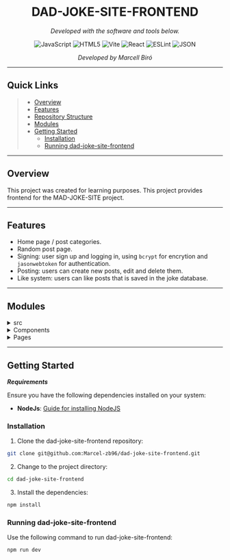 <p align="center">
    <h1 align="center">DAD-JOKE-SITE-FRONTEND</h1>
</p>
<p align="center">
		<em>Developed with the software and tools below.</em>
</p>
<p align="center">
	<img src="https://img.shields.io/badge/JavaScript-F7DF1E.svg?style=flat&logo=JavaScript&logoColor=black" alt="JavaScript">
	<img src="https://img.shields.io/badge/HTML5-E34F26.svg?style=flat&logo=HTML5&logoColor=white" alt="HTML5">
	<img src="https://img.shields.io/badge/Vite-646CFF.svg?style=flat&logo=Vite&logoColor=white" alt="Vite">
	<img src="https://img.shields.io/badge/React-61DAFB.svg?style=flat&logo=React&logoColor=black" alt="React">
	<img src="https://img.shields.io/badge/ESLint-4B32C3.svg?style=flat&logo=ESLint&logoColor=white" alt="ESLint">
	<img src="https://img.shields.io/badge/JSON-000000.svg?style=flat&logo=JSON&logoColor=white" alt="JSON">
</p>
<p align="center">
		<em>Developed by Marcell Biró</em>
</p>
<hr>

##  Quick Links

> - [ Overview](#-overview)
> - [ Features](#-features)
> - [ Repository Structure](#-repository-structure)
> - [ Modules](#-modules)
> - [ Getting Started](#-getting-started)
>   - [ Installation](#-installation)
>   - [ Running dad-joke-site-frontend](#-running-dad-joke-site-frontend)

---

##  Overview

This project was created for learning purposes. This project provides frontend for the MAD-JOKE-SITE project.

---

##  Features

- Home page / post categories.
- Random post page.
- Signing: user sign up and logging in, using `bcrypt` for encrytion and `jasonwebtoken` for authentication.
- Posting: users can create new posts, edit and delete them.
- Like system: users can like posts that is saved in the joke database.

---

##  Modules

<details closed><summary>src</summary>

| File                                                                                         | Summary                                   |
| ---                                                                                          | ---                                       |
| [main.jsx](https://github.com/Marcel-zb96/dad-joke-site-frontend/blob/master/src/main.jsx)   | React router providing frontend routing `src/main.jsx`  |

</details>

<details closed><summary>Components</summary>

| File                                                                                                                            | Summary                                                                |
| ---                                                                                                                             | ---                                                                    |
| [Header](https://github.com/Marcel-zb96/dad-joke-site-frontend/blob/master/src/Components/Header) | Header component`src/Components/Header` |
| [NewJokeForm](https://github.com/Marcel-zb96/dad-joke-site-frontend/blob/master/src/Components/NewJokeForm/) | New joke form component `src/Components/NewJokeForm` |
| [UserData](https://github.com/Marcel-zb96/dad-joke-site-frontend/blob/master/src/Components/UserData)         | Components connected to user data including user data, user data form and password change form `src/Components/UserData`     |
| [Joke](https://github.com/Marcel-zb96/dad-joke-site-frontend/blob/master/src/Components/Joke) | Component for displaying a single joke `src/Components/Joke` |
| [Loader](https://github.com/Marcel-zb96/dad-joke-site-frontend/blob/master/src/Components/Loader) | Loader component`src/Components/Loader` |
| [MyJokes](https://github.com/Marcel-zb96/dad-joke-site-frontend/blob/master/src/Pages/MyJokes) | Component for displaying the joke posted by the signed in user `src/Pages/MyJokes` |
| [UserJoke](https://github.com/Marcel-zb96/dad-joke-site-frontend/blob/master/src/Components/UserJoke) | Component controlling jokes on the `myJokes` page `src/Components/UserJoke` |
| [JokeOutline](https://github.com/Marcel-zb96/dad-joke-site-frontend/blob/master/src/Components/UserJoke/JokeOutline) | Component for displaying a single joke in a compact way on the `myJokes` page `src/Components/UserJoke/JokeOutline` |
| [DeletePopup](https://github.com/Marcel-zb96/dad-joke-site-frontend/blob/master/src/Components/UserJoke/DeletePopup) | Component for a popup message for confirming joke deletion on the `myJokes` page `src/Components/UserJoke/DeletePopup` |
| [EditJoke](https://github.com/Marcel-zb96/dad-joke-site-frontend/blob/master/src/Components/UserJoke/EditJoke) | Component for joke editing form`src/Components/UserJoke/EditJoke` |
</details>

<details closed><summary>Pages</summary>

| File                                                                                                              | Summary                                                     |
| ---                                                                                                               | ---                                                         |
| [Home](https://github.com/Marcel-zb96/dad-joke-site-frontend/blob/master/src/Pages/Home) | Home page for the web page displaying the post categories `src/Pages/Home` |
| [JokeFeed](https://github.com/Marcel-zb96/dad-joke-site-frontend/blob/master/src/Pages/JokeFeed) | Page for displaying all posts or all posts in a specific category `src/Pages/JokeFeed` |
| [Profile](https://github.com/Marcel-zb96/dad-joke-site-frontend/blob/master/src/Pages/Profile) | Page for displaying user profile information `src/Pages/Profile` |
| [Register](https://github.com/Marcel-zb96/dad-joke-site-frontend/blob/master/src/Pages/Register) | Page for sign up form `src/Pages/Register` |
| [Login](https://github.com/Marcel-zb96/dad-joke-site-frontend/blob/master/src/Pages/Login) | Page for sign in form `src/Pages/Login/` |
| [RandomJoke](https://github.com/Marcel-zb96/dad-joke-site-frontend/blob/master/src/Pages/RandomJoke) | Page for displaying a single randomly selected post from the database`src/Pages/RandomJoke` |
</details>

---

##  Getting Started

***Requirements***

Ensure you have the following dependencies installed on your system:

* **NodeJs**: [Guide for installing NodeJS](https://nodejs.org/en/learn/getting-started/how-to-install-nodejs)

###  Installation

1. Clone the dad-joke-site-frontend repository:

```sh
git clone git@github.com:Marcel-zb96/dad-joke-site-frontend.git
```

2. Change to the project directory:

```sh
cd dad-joke-site-frontend
```

3. Install the dependencies:

```sh
npm install
```

###  Running dad-joke-site-frontend

Use the following command to run dad-joke-site-frontend:

```sh
npm run dev
```
